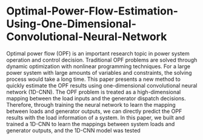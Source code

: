 # Optimal-Power-Flow-Estimation-Using-One-Dimensional-Convolutional-Neural-Network
Optimal power flow (OPF) is an important research topic in power system operation and control decision. Traditional OPF problems are solved through dynamic optimization with nonlinear programming techniques. For a large power system with large amounts of variables and constraints, the solving process would take a long time. This paper presents a new method to quickly estimate the OPF results using one-dimensional convolutional neural network (1D-CNN). The OPF problem is treated as a high-dimensional mapping between the load inputs and the generator dispatch decisions. Therefore, through training the neural network to learn the mapping between loads and generator outputs, we can directly predict the OPF results with the load information of a system. In this paper, we built and trained a 1D-CNN to learn the mappings between system loads and generator outputs, and the 1D-CNN model was tested 
